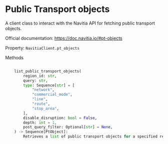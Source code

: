# Public Transport objects

A client class to interact with the Navitia API for fetching public transport objects.

Official documentation: <https://doc.navitia.io/#pt-objects>

Property: `NavitiaClient.pt_objects`

Methods

```python

    list_public_transport_objects(
        region_id: str,
        query: str,
        type: Sequence[str] = [
            "network",
            "commercial_mode",
            "line",
            "route",
            "stop_area",
        ],
        disable_disruption: bool = False,
        depth: int = 1,
        post_query_filter: Optional[str] = None,
    ) -> Sequence[PtObject]:
        Retrieves a list of public transport objects for a specified region from the Navitia API.

```
